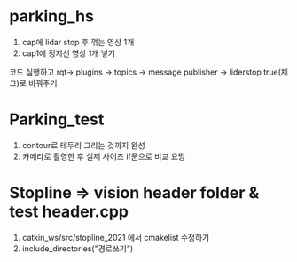 # parking_hs


1. cap에 lidar stop 후 꺾는 영상 1개
2. cap1에 정지선 영상 1개 넣기

코드 실행하고 
rqt->  plugins → topics → message publisher → liderstop true(체크)로 바꿔주기

# Parking_test
1. contour로 테두리 그리는 것까지 완성
2. 카메라로 촬영한 후 실제 사이즈 if문으로 비교 요망


# Stopline => vision header folder & test header.cpp
1. catkin_ws/src/stopline_2021 에서 cmakelist 수정하기
2. include_directories("경로쓰기") 
